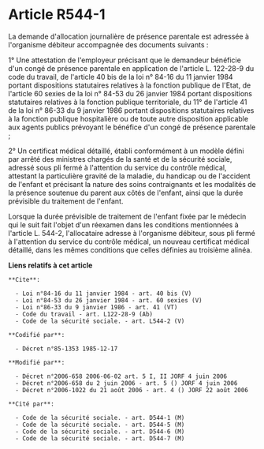 # Article R544-1

La demande d'allocation journalière de présence parentale est adressée à l'organisme débiteur accompagnée des documents
suivants : 

1° Une attestation de l'employeur précisant que le demandeur bénéficie d'un congé de présence parentale en application de
l'article L. 122-28-9 du code du travail, de l'article 40 bis de la loi n° 84-16 du 11 janvier 1984 portant dispositions
statutaires relatives à la fonction publique de l'Etat, de l'article 60 sexies de la loi n° 84-53 du 26 janvier 1984 portant
dispositions statutaires relatives à la fonction publique territoriale, du 11° de l'article 41 de la loi n° 86-33 du 9
janvier 1986 portant dispositions statutaires relatives à la fonction publique hospitalière ou de toute autre disposition
applicable aux agents publics prévoyant le bénéfice d'un congé de présence parentale ; 

2° Un certificat médical détaillé, établi conformément à un modèle défini par arrêté des ministres chargés de la santé et de
la sécurité sociale, adressé sous pli fermé à l'attention du service du contrôle médical, attestant la particulière gravité
de la maladie, du handicap ou de l'accident de l'enfant et précisant la nature des soins contraignants et les modalités de la
présence soutenue du parent aux côtés de l'enfant, ainsi que la durée prévisible du traitement de l'enfant. 

Lorsque la durée prévisible de traitement de l'enfant fixée par le médecin qui le suit fait l'objet d'un réexamen dans les
conditions mentionnées à l'article L. 544-2, l'allocataire adresse à l'organisme débiteur, sous pli fermé à l'attention du
service du contrôle médical, un nouveau certificat médical détaillé, dans les mêmes conditions que celles définies au
troisième alinéa.

**Liens relatifs à cet article**

	**Cite**:

	  - Loi n°84-16 du 11 janvier 1984 - art. 40 bis (V)
	  - Loi n°84-53 du 26 janvier 1984 - art. 60 sexies (V)
	  - Loi n°86-33 du 9 janvier 1986 - art. 41 (VT)
	  - Code du travail - art. L122-28-9 (Ab)
	  - Code de la sécurité sociale. - art. L544-2 (V)

	**Codifié par**:

	  - Décret n°85-1353 1985-12-17

	**Modifié par**:

	  - Décret n°2006-658 2006-06-02 art. 5 I, II JORF 4 juin 2006
	  - Décret n°2006-658 du 2 juin 2006 - art. 5 () JORF 4 juin 2006
	  - Décret n°2006-1022 du 21 août 2006 - art. 4 () JORF 22 août 2006

	**Cité par**:

	  - Code de la sécurité sociale. - art. D544-1 (M)
	  - Code de la sécurité sociale. - art. D544-5 (M)
	  - Code de la sécurité sociale. - art. D544-6 (M)
	  - Code de la sécurité sociale. - art. D544-7 (M)
